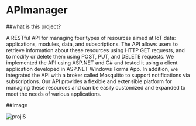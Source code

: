 # APImanager

##what is this project?
 
A RESTful API for managing four types of resources aimed at IoT data: applications, modules, data, and subscriptions. The API allows users to retrieve information about these resources using HTTP GET requests, and to modify or delete them using POST, PUT, and DELETE requests. We implemented the API using ASP.NET and C# and tested it using a client application developed in ASP.NET Windows Forms App. In addition, we integrated the API with a broker called Mosquitto to support notifications via subscriptions. Our API provides a flexible and extensible platform for managing these resources and can be easily customized and expanded to meet the needs of various applications. 

##Image

![projIS](https://user-images.githubusercontent.com/76527448/226973286-d42c9a45-52f8-49f6-98f4-1bafdbd6d4a0.PNG)

